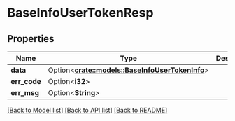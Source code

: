 # BaseInfoUserTokenResp

## Properties

Name | Type | Description | Notes
------------ | ------------- | ------------- | -------------
**data** | Option<[**crate::models::BaseInfoUserTokenInfo**](BaseInfoUserTokenInfo.md)> |  | [optional]
**err_code** | Option<**i32**> |  | [optional]
**err_msg** | Option<**String**> |  | [optional]

[[Back to Model list]](../README.md#documentation-for-models) [[Back to API list]](../README.md#documentation-for-api-endpoints) [[Back to README]](../README.md)


